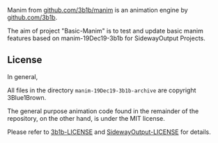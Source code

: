 Manim from [github.com/3b1b/manim](https://github.com/3b1b/manim) is an animation engine 
by [github.com/3b1b](https://github.com/3b1b).

The aim of project "Basic-Manim" is to test and update basic manim features based on 
manim-19Dec19-3b1b for SidewayOutput Projects.

## License

In general,

All files in the directory `manim-19Dec19-3b1b-archive` are copyright 3Blue1Brown.

The general purpose animation code found in the remainder of the repository, on the other hand, 
is under the MIT license.

Please refer to [3b1b-LICENSE](3b1b-LICENSE) and [SidewayOutput-LICENSE](SidewayOutput-LICENSE) for details.
